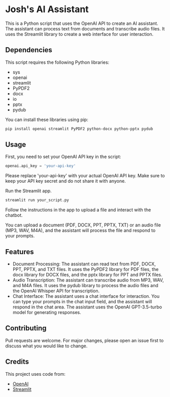 
# Josh's AI Assistant

This is a Python script that uses the OpenAI API to create an AI assistant. The assistant can process text from documents and transcribe audio files. It uses the Streamlit library to create a web interface for user interaction.

## Dependencies

This script requires the following Python libraries:

- sys
- openai
- streamlit
- PyPDF2
- docx
- io
- pptx
- pydub

You can install these libraries using pip:

```bash
pip install openai streamlit PyPDF2 python-docx python-pptx pydub
```

## Usage

First, you need to set your OpenAI API key in the script:

```python
openai.api_key = 'your-api-key'
```
Please replace 'your-api-key' with your actual OpenAI API key. Make sure to keep your API key secret and do not share it with anyone.

Run the Streamlit app.

```bash
streamlit run your_script.py
```

Follow the instructions in the app to upload a file and interact with the chatbot.

You can upload a document (PDF, DOCX, PPT, PPTX, TXT) or an audio file (MP3, WAV, M4A), and the assistant will process the file and respond to your prompts.

## Features

- Document Processing: The assistant can read text from PDF, DOCX, PPT, PPTX, and TXT files. It uses the PyPDF2 library for PDF files, the docx library for DOCX files, and the pptx library for PPT and PPTX files.
- Audio Transcription: The assistant can transcribe audio from MP3, WAV, and M4A files. It uses the pydub library to process the audio files and the OpenAI Whisper API for transcription.
- Chat Interface: The assistant uses a chat interface for interaction. You can type your prompts in the chat input field, and the assistant will respond in the chat area. The assistant uses the OpenAI GPT-3.5-turbo model for generating responses.

## Contributing

Pull requests are welcome. For major changes, please open an issue first to discuss what you would like to change.

## Credits

This project uses code from:

- [OpenAI](https://openai.com/)
- [Streamlit](https://streamlit.io/)



